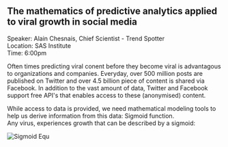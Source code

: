 ## The mathematics of predictive analytics applied to viral growth in social media   
Speaker: Alain Chesnais, Chief Scientist - Trend Spotter    
Location: SAS Institute     
Time: 6:00pm    

Often times predicting viral conent before they become viral is advantagous to organizations and companies. Everyday, over 500 million posts are published on Twitter and over 4.5 billion piece of content is shared via Facebook. In addition to the vast amount of data, Twitter and Facebook support free API's that enables access to these (anonymised) content. 

While access to data is provided, we need mathematical modeling tools to help us derive information from this data: Sigmoid function.    
Any virus, experiences growth that can be described by a sigmoid:

![Sigmoid Equ](/desktop/CodeCogsEqn1.gif)
